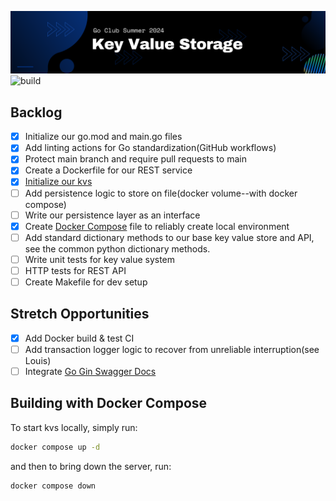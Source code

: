 
![keyvalue image](./banner.png)
![build](https://img.shields.io/github/actions/workflow/status/defoeam/kvs/lint.yaml)

## Backlog

- [x] Initialize our go.mod and main.go files
- [x] Add linting actions for Go standardization(GitHub workflows)
- [x] Protect main branch and require pull requests to main
- [x] Create a Dockerfile for our REST service
- [x] [Initialize our kvs][]
- [ ] Add persistence logic to store on file(docker volume--with docker compose)
- [ ] Write our persistence layer as an interface
- [x] Create [Docker Compose][] file to reliably create local environment
- [ ] Add standard dictionary methods to our base key value store and API, see the common python dictionary methods.
- [ ] Write unit tests for key value system
- [ ] HTTP tests for REST API
- [ ] Create Makefile for dev setup 

## Stretch Opportunities

- [x] Add Docker build & test CI
- [ ] Add transaction logger logic to recover from unreliable interruption(see
  Louis)
- [ ] Integrate [Go Gin Swagger Docs][]

## Building with Docker Compose

To start kvs locally, simply run:

```bash
docker compose up -d
```

and then to bring down the server, run:

```bash
docker compose down
```

[Docker Compose]: https://docs.docker.com/compose/
[Go Gin Swagger Docs]: https://medium.com/@kumar16.pawan/integrating-swagger-with-gin-framework-in-go-f8d4883f4833
[Initialize our kvs]: (https://medium.com/@anshurai8991/building-a-simple-key-value-store-in-go-adfbd781f16e)
